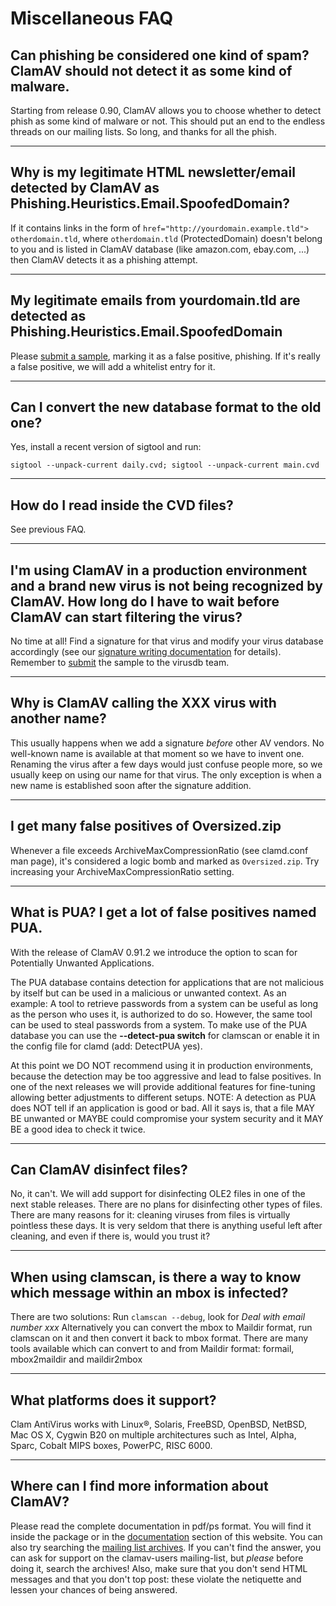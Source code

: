 # Miscellaneous FAQ

## Can phishing be considered one kind of spam? ClamAV should not detect it as some kind of malware.

Starting from release 0.90, ClamAV allows you to choose whether to detect phish as some kind of malware or not. This should put an end to the endless threads on our mailing lists. So long, and  thanks for all the phish.

---

## Why is my legitimate HTML newsletter/email detected by ClamAV as Phishing.Heuristics.Email.SpoofedDomain?

If it contains links in the form of `href="http://yourdomain.example.tld"> otherdomain.tld`, where `otherdomain.tld` (ProtectedDomain) doesn't belong to you and is listed in ClamAV database (like amazon.com, ebay.com, ...) then ClamAV detects it as a phishing attempt.

---

## My legitimate emails from yourdomain.tld are detected as Phishing.Heuristics.Email.SpoofedDomain

Please [submit a sample][submit], marking it as a false positive, phishing. If it's really a false positive, we will add a whitelist entry for it.

---

## Can I convert the new database format to the old one?

Yes, install a recent version of sigtool and run:

`sigtool --unpack-current daily.cvd; sigtool --unpack-current main.cvd`

---

## How do I read inside the CVD files?

See previous FAQ.

---

## I'm using ClamAV in a production environment and a brand new virus is not being recognized by ClamAV. How long do I have to wait before ClamAV can start filtering the virus?

No time at all! Find a signature for that virus and modify your virus database accordingly (see our [signature writing documentation][signatures] for details).
Remember to [submit] the sample to the virusdb team.

---

## Why is ClamAV calling the XXX virus with another name?

This usually happens when we add a signature _before_ other  AV vendors. No well-known name is available at that moment so we have to invent one. Renaming the virus after a few days would just confuse people more, so we usually keep on using  our name for that virus. The only exception is when a new name is established soon after the signature addition.

---

## I get many false positives of Oversized.zip

Whenever a file exceeds ArchiveMaxCompressionRatio (see clamd.conf man page), it's considered a logic bomb and marked as `Oversized.zip`. Try increasing your ArchiveMaxCompressionRatio setting.

---

## What is PUA? I get a lot of false positives named PUA.

With the release of ClamAV 0.91.2 we introduce the option to scan for Potentially Unwanted Applications.

The PUA database contains detection for applications that are not malicious by itself but can be used in a malicious or unwanted context. As an example: A tool to retrieve passwords from a system can be useful as long as the person who uses it, is authorized to do so. However, the same tool can be used to steal passwords from a system. To make use of the PUA database you can use the __--detect-pua switch__ for clamscan or enable it in the config file for clamd (add: DetectPUA yes).

At this point we DO NOT recommend using it in production environments, because the detection may be too aggressive and lead to false positives. In one of the next releases we will provide additional features for fine-tuning allowing better adjustments to different setups. NOTE: A detection as PUA does NOT tell if an application is good or bad. All it says is, that a file MAY BE unwanted or MAYBE could compromise your system security and it MAY BE a good idea to check it twice.

---

## Can ClamAV disinfect files?

No, it can't. We will add support for disinfecting OLE2 files in one of the next stable releases. There are no plans for disinfecting other types of files. There are many reasons for it: cleaning viruses from files is virtually pointless these days. It is very seldom that there is anything useful left after cleaning, and even if there is, would you trust it?

---

## When using clamscan, is there a way to know which message within an mbox is infected?

There are two solutions: Run `clamscan --debug`, look for _Deal with email number xxx_ Alternatively you can convert the mbox to Maildir  format, run clamscan on it and then convert it back to mbox format. There are many tools available which can convert to and from Maildir format: formail, mbox2maildir and maildir2mbox

---

## What platforms does it support?

Clam AntiVirus works with Linux&reg;, Solaris, FreeBSD, OpenBSD, NetBSD, Mac OS X, Cygwin B20 on  multiple architectures such as Intel, Alpha, Sparc, Cobalt MIPS boxes, PowerPC, RISC 6000.

---

## Where can I find more information about ClamAV?

Please read the complete documentation in pdf/ps format. You will find it inside the package or in the [documentation][doc] section of this website. You can also try searching the [mailing list archives][ml].  If you can't find the answer, you can ask for support on the clamav-users mailing-list, but  _please_ before doing it, search the archives! Also, make sure that you don't send HTML messages and that you don't top post: these violate the netiquette and lessen your chances of being answered.

[doc]: https://www.clamav.net/documents/installing-clamav
[submit]: https://www.clamav.net/reports/fp
[ml]: https://www.clamav.net/contact#ml
[signatures]: https://www.clamav.net/documents/creating-signatures-for-clamav
